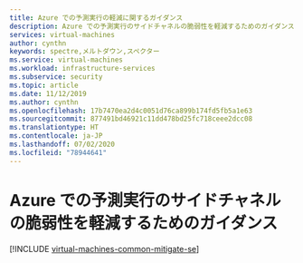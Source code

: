 ```yaml
---
title: Azure での予測実行の軽減に関するガイダンス
description: Azure での予測実行のサイドチャネルの脆弱性を軽減するためのガイダンスを示します。
services: virtual-machines
author: cynthn
keywords: spectre,メルトダウン,スペクター
ms.service: virtual-machines
ms.workload: infrastructure-services
ms.subservice: security
ms.topic: article
ms.date: 11/12/2019
ms.author: cynthn
ms.openlocfilehash: 17b7470ea2d4c0051d76ca899b174fd5fb5a1e63
ms.sourcegitcommit: 877491bd46921c11dd478bd25fc718ceee2dcc08
ms.translationtype: HT
ms.contentlocale: ja-JP
ms.lasthandoff: 07/02/2020
ms.locfileid: "78944641"
---
```

# <a name="guidance-for-mitigating-speculative-execution-side-channel-vulnerabilities-in-azure"></a>Azure での予測実行のサイドチャネルの脆弱性を軽減するためのガイダンス

[!INCLUDE [virtual-machines-common-mitigate-se](../../../includes/virtual-machines-common-mitigate-se.md)]
